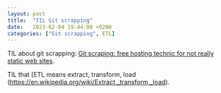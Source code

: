 ```yaml
---
layout: post
title:  "TIL Git scrapping"
date:   2023-02-04 19:44:00 +0200
categories: ["Git scrapping", ETL]
---
```

TIL about git scrapping: [Git scraping: free hosting technic for not really static web sites](https://habr.com/ru/post/714538/).

TIL that [ETL means extract, transform, load (https://en.wikipedia.org/wiki/Extract,_transform,_load).
